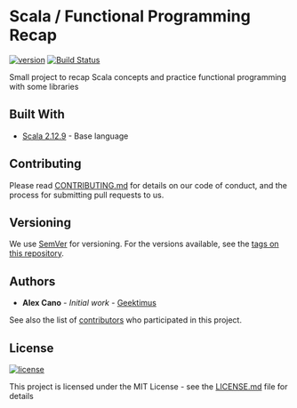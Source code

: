 # Scala / Functional Programming Recap

[![version](https://img.shields.io/badge/version-0.1.0--SNAPSHOT-brightgreen.svg)][semver]
[![Build Status](https://travis-ci.org/geektimus/scala-recap.svg?branch=master)][travis_url]

Small project to recap Scala concepts and practice functional programming  with some libraries

## Built With

- [Scala 2.12.9][scala] - Base language

## Contributing

Please read [CONTRIBUTING.md][contributing] for details on our code of conduct, and the process for submitting pull requests to us.

## Versioning

We use [SemVer][semver] for versioning. For the versions available, see the [tags on this repository][project_tags].

## Authors

- **Alex Cano** - _Initial work_ - [Geektimus][profile]

See also the list of [contributors][project_contributors] who participated in this project.

## License

[![license](https://img.shields.io/badge/license-MIT-blue.svg)][license]

This project is licensed under the MIT License - see the [LICENSE.md][license] file for details

[travis_url]: https://travis-ci.org/geektimus/scala-recap
[scala]: https://www.scala-lang.org
[contributing]: CONTRIBUTING.md
[semver]: http://semver.org/
[project_tags]: https://github.com/geektimus/scala-recap/tags
[profile]: https://github.com/Geektimus
[project_contributors]: https://github.com/geektimus/scala-recap/graphs/contributors
[license]: LICENSE.md